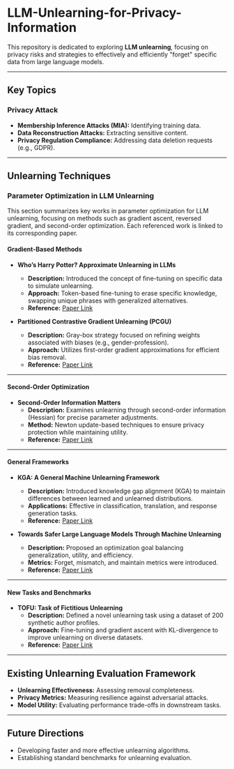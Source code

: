# LLM-Unlearning-for-Privacy-Information
This repository is dedicated to exploring **LLM unlearning**, focusing on privacy risks and strategies to effectively and efficiently "forget" specific data from large language models. 

---

## Key Topics

### Privacy Attack
- **Membership Inference Attacks (MIA):** Identifying training data.
- **Data Reconstruction Attacks:** Extracting sensitive content.
- **Privacy Regulation Compliance:** Addressing data deletion requests (e.g., GDPR).

---

## Unlearning Techniques

### Parameter Optimization in LLM Unlearning
This section summarizes key works in parameter optimization for LLM unlearning, focusing on methods such as gradient ascent, reversed gradient, and second-order optimization. Each referenced work is linked to its corresponding paper.

#### Gradient-Based Methods
- **Who’s Harry Potter? Approximate Unlearning in LLMs**  
  - **Description:** Introduced the concept of fine-tuning on specific data to simulate unlearning.  
  - **Approach:** Token-based fine-tuning to erase specific knowledge, swapping unique phrases with generalized alternatives.  
  - **Reference:** [Paper Link](https://arxiv.org/abs/2310.02238)

- **Partitioned Contrastive Gradient Unlearning (PCGU)**  
  - **Description:** Gray-box strategy focused on refining weights associated with biases (e.g., gender-profession).  
  - **Approach:** Utilizes first-order gradient approximations for efficient bias removal.  
  - **Reference:** [Paper Link](https://arxiv.org/abs/2311.07568)

---

#### Second-Order Optimization
- **Second-Order Information Matters**  
  - **Description:** Examines unlearning through second-order information (Hessian) for precise parameter adjustments.  
  - **Method:** Newton update-based techniques to ensure privacy protection while maintaining utility.  
  - **Reference:** [Paper Link](https://arxiv.org/abs/2403.10557)

---

#### General Frameworks
- **KGA: A General Machine Unlearning Framework**  
  - **Description:** Introduced knowledge gap alignment (KGA) to maintain differences between learned and unlearned distributions.  
  - **Applications:** Effective in classification, translation, and response generation tasks.  
  - **Reference:** [Paper Link](https://arxiv.org/abs/2305.06535)

- **Towards Safer Large Language Models Through Machine Unlearning**  
  - **Description:** Proposed an optimization goal balancing generalization, utility, and efficiency.  
  - **Metrics:** Forget, mismatch, and maintain metrics were introduced.  
  - **Reference:** [Paper Link](https://arxiv.org/abs/2402.10058)

---

#### New Tasks and Benchmarks
- **TOFU: Task of Fictitious Unlearning**  
  - **Description:** Defined a novel unlearning task using a dataset of 200 synthetic author profiles.  
  - **Approach:** Fine-tuning and gradient ascent with KL-divergence to improve unlearning on diverse datasets.  
  - **Reference:** [Paper Link](https://arxiv.org/abs/2401.06121)

---

## Existing Unlearning Evaluation Framework
- **Unlearning Effectiveness:** Assessing removal completeness.
- **Privacy Metrics:** Measuring resilience against adversarial attacks.
- **Model Utility:** Evaluating performance trade-offs in downstream tasks.

---

## Future Directions
- Developing faster and more effective unlearning algorithms.
- Establishing standard benchmarks for unlearning evaluation.
